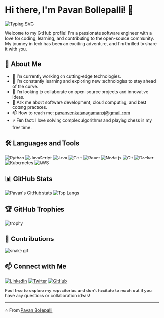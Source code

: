 # Hi there, I'm Pavan Bollepalli! 👋

[![Typing SVG](https://readme-typing-svg.herokuapp.com?color=%2336BCF7&lines=Software+Engineer;Open+Source+Enthusiast;Lifelong+Learner;Full)](https://git.io/typing-svg)

Welcome to my GitHub profile! I'm a passionate software engineer with a love for coding, learning, and contributing to the open-source community. My journey in tech has been an exciting adventure, and I'm thrilled to share it with you.

## 🚀 About Me

- 🔭 I’m currently working on cutting-edge technologies.
- 🌱 I’m constantly learning and exploring new technologies to stay ahead of the curve.
- 👯 I’m looking to collaborate on open-source projects and innovative ideas.
- 💬 Ask me about software development, cloud computing, and best coding practices.
- 📫 How to reach me: [pavanvenkatanagamanoj@gmail.com](mailto:pavanvenkatanagamanoj@gmail.com)
- ⚡ Fun fact: I love solving complex algorithms and playing chess in my free time.

## 🛠️ Languages and Tools

![Python](https://img.shields.io/badge/-Python-333333?style=flat&logo=python)
![JavaScript](https://img.shields.io/badge/-JavaScript-333333?style=flat&logo=javascript)
![Java](https://img.shields.io/badge/-Java-333333?style=flat&logo=java)
![C++](https://img.shields.io/badge/-C++-333333?style=flat&logo=cplusplus)
![React](https://img.shields.io/badge/-React-333333?style=flat&logo=react)
![Node.js](https://img.shields.io/badge/-Node.js-333333?style=flat&logo=node.js)
![Git](https://img.shields.io/badge/-Git-333333?style=flat&logo=git)
![Docker](https://img.shields.io/badge/-Docker-333333?style=flat&logo=docker)
![Kubernetes](https://img.shields.io/badge/-Kubernetes-333333?style=flat&logo=kubernetes)
![AWS](https://img.shields.io/badge/-AWS-333333?style=flat&logo=amazon-aws)

## 📊 GitHub Stats

![Pavan's GitHub stats](https://github-readme-stats.vercel.app/api?username=PavanBollepalli&show_icons=true&theme=radical)
![Top Langs](https://github-readme-stats.vercel.app/api/top-langs/?username=PavanBollepalli&layout=compact&theme=radical)

## 🏆 GitHub Trophies

![trophy](https://github-profile-trophy.vercel.app/?username=PavanBollepalli&theme=onedark)

## 🐍 Contributions

![snake gif](https://github.com/PavanBollepalli/PavanBollepalli/blob/output/github-contribution-grid-snake.svg)

## 📫 Connect with Me

[![LinkedIn](https://img.shields.io/badge/-LinkedIn-0077B5?style=flat&logo=linkedin&logoColor=white)](https://linkedin.com/in/pavanbollepalli)
[![Twitter](https://img.shields.io/badge/-Twitter-1DA1F2?style=flat&logo=twitter&logoColor=white)](https://twitter.com/PavanBollepalli)
[![GitHub](https://img.shields.io/badge/-GitHub-333333?style=flat&logo=github&logoColor=white)](https://github.com/PavanBollepalli)

Feel free to explore my repositories and don't hesitate to reach out if you have any questions or collaboration ideas!

---

⭐️ From [Pavan Bollepalli](https://github.com/PavanBollepalli)